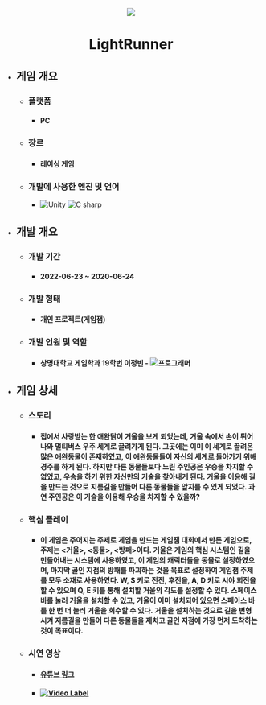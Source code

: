<p align="center"><img src="https://user-images.githubusercontent.com/69952837/178150581-42853934-60e8-4e9e-ad83-05fcf6acd1d5.png"></p>

<div align="center">
  <H1>LightRunner</H1>
</div>

+ ## **게임 개요**
  + ### 플랫폼
    + #### PC
  + ### 장르
    + #### 레이싱 게임
  + ### 개발에 사용한 엔진 및 언어 
    + <img alt="Unity" src ="https://img.shields.io/badge/Unity-FFFFFF.svg?&style=for-the-badge&logo=Unity&logoColor=black"/> <img alt="C sharp" src ="https://img.shields.io/badge/sharp-99CC00.svg?&style=for-the-badge&logo=sharp&logoColor=white"/>
+ ## **개발 개요**
  + ### 개발 기간
    + #### 2022-06-23 ~ 2020-06-24
  + ### 개발 형태
    + #### 개인 프로젝트(게임잼)
  + ### 개발 인원 및 역할
    + #### 상명대학교 게임학과 19학번 이정빈 - <img alt="프로그래머" src ="https://img.shields.io/badge/메인 프로그래머-FFFFFF.svg?&style=for-the-badge&logo=Unity&logoColor=black"/>
+ ## **게임 상세**
  + ### 스토리
    + #### 집에서 사랑받는 한 애완닭이 거울을 보게 되었는데, 거울 속에서 손이 튀어나와 멀티버스 우주 세계로 끌려가게 된다. 그곳에는 이미 이 세계로 끌려온 많은 애완동물이 존재하였고, 이 애완동물들이 자신의 세계로 돌아가기 위해 경주를 하게 된다. 하지만 다른 동물들보다 느린 주인공은 우승을 차지할 수 없었고, 우승을 하기 위한 자신만의 기술을 찾아내게 된다. 거울을 이용해 길을 만드는 것으로 지름길을 만들어 다른 동물들을 앞지를 수 있게 되었다. 과연 주인공은 이 기술을 이용해 우승을 차지할 수 있을까?
  + ### 핵심 플레이
    + #### 이 게임은 주어지는 주제로 게임을 만드는 게임잼 대회에서 만든 게임으로, 주제는 <거울>, <동물>, <방패>이다. 거울은 게임의 핵심 시스템인 길을 만들어내는 시스템에 사용하였고, 이 게임의 캐릭터들을 동물로 설정하였으며, 마지막 골인 지점의 방패를 파괴하는 것을 목표로 설정하여 게임잼 주제를 모두 소재로 사용하였다. W, S 키로 전진, 후진을, A, D 키로 시야 회전을 할 수 있으며 Q, E 키를 통해 설치할 거울의 각도를 설정할 수 있다. 스페이스 바를 눌러 거울을 설치할 수 있고, 거울이 이미 설치되어 있으면 스페이스 바를 한 번 더 눌러 거울을 회수할 수 있다. 거울을 설치하는 것으로 길을 변형시켜 지름길을 만들어 다른 동물들을 제치고 골인 지점에 가장 먼저 도착하는 것이 목표이다.
  + ### 시연 영상
    + #### [유튜브 링크](https://youtu.be/uObyyQYhWrE)
    + #### [![Video Label](https://user-images.githubusercontent.com/69952837/178150608-ea91da23-038a-499d-879a-6feb8cae8aaa.PNG)](https://youtu.be/uObyyQYhWrE)
